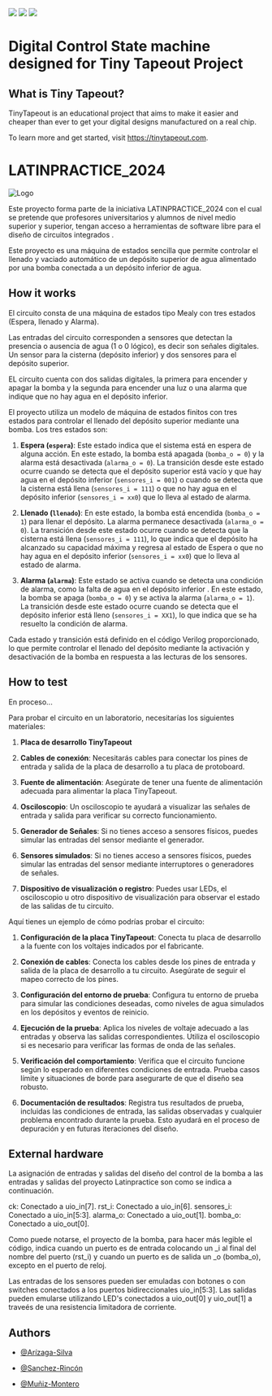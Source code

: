 ![](../../workflows/gds/badge.svg) ![](../../workflows/docs/badge.svg) ![](../../workflows/test/badge.svg)

# Digital Control State machine designed for Tiny Tapeout Project  


## What is Tiny Tapeout?

TinyTapeout is an educational project that aims to make it easier and cheaper than ever to get your digital designs manufactured on a real chip.

To learn more and get started, visit https://tinytapeout.com.


# LATINPRACTICE_2024
![Logo](https://latinpracticecom.files.wordpress.com/2023/06/logo-lp-2-1.png)

Este proyecto  forma parte de la iniciativa LATINPRACTICE_2024
con el cual se pretende que profesores universitarios y alumnos de nivel medio superior y superior, tengan acceso a herramientas de software libre para el diseño de circuitos integrados .

Este proyecto es una máquina de estados sencilla que permite controlar el llenado y vaciado automático de un depósito superior de agua alimentado por una bomba conectada a un depósito inferior de agua.


## How it works
El circuito consta de una máquina de estados tipo Mealy con tres estados (Espera, llenado y Alarma).

Las entradas del circuito corresponden a sensores que detectan la presencia o ausencia de agua (1 o 0 lógico), es decir son señales digitales. Un sensor para la cisterna (depósito inferior) y dos sensores para el depósito superior. 

EL circuito cuenta con dos salidas digitales, la primera para encender y apagar la bomba y la segunda para encender una luz o una alarma que indique que no hay agua en el depósito inferior.

El proyecto utiliza un modelo de máquina de estados finitos con tres estados para controlar el llenado del depósito superior mediante una bomba. Los tres estados son:

1. **Espera (`espera`)**: Este estado indica que el sistema está en espera de alguna acción. En este estado, la bomba está apagada (`bomba_o = 0`) y la alarma está desactivada (`alarma_o = 0`). La transición desde este estado ocurre cuando se detecta que el depósito superior está vacío y que hay agua en el depósito inferior (`sensores_i = 001`) o cuando se detecta que la cisterna está llena (`sensores_i = 111`)  o que no hay agua en el depósito inferior (`sensores_i = xx0`) que lo lleva al estado de alarma.

2. **Llenado (`llenado`)**: En este estado, la bomba está encendida (`bomba_o = 1`) para llenar el depósito. La alarma permanece desactivada (`alarma_o = 0`). La transición desde este estado ocurre cuando se detecta que la cisterna está llena (`sensores_i = 111`), lo que indica que el depósito ha alcanzado su capacidad máxima  y regresa al estado de Espera o que no hay agua en el depósito inferior (`sensores_i = xx0`) que lo lleva al estado de alarma.

3. **Alarma (`alarma`)**: Este estado se activa cuando se detecta una condición de alarma, como la falta de agua en el depósito inferior . En este estado, la bomba se apaga (`bomba_o = 0`) y se activa la alarma (`alarma_o = 1`). La transición desde este estado ocurre cuando se detecta que el depósito inferior está lleno (`sensores_i = XX1`), lo que indica que se ha resuelto la condición de alarma.

Cada estado y transición está definido en el código Verilog proporcionado, lo que permite controlar el llenado del depósito mediante la activación y desactivación de la bomba en respuesta a las lecturas de los sensores.



## How to test
En proceso...

Para probar el circuito en un laboratorio, necesitarías los siguientes materiales:

1. **Placa de desarrollo TinyTapeout**

2. **Cables de conexión**: Necesitarás cables para conectar los pines de entrada y salida de la placa de desarrollo a tu placa de protoboard.

3. **Fuente de alimentación**: Asegúrate de tener una fuente de alimentación adecuada para alimentar la placa TinyTapeout.

4. **Osciloscopio**: Un osciloscopio te ayudará a visualizar las señales de entrada y salida para verificar su correcto funcionamiento.

6. **Generador de Señales**: Si no tienes acceso a sensores físicos, puedes simular las entradas del sensor mediante el generador.

6. **Sensores simulados**: Si no tienes acceso a sensores físicos, puedes simular las entradas del sensor mediante interruptores o generadores de señales.

7. **Dispositivo de visualización o registro**: Puedes usar LEDs, el osciloscopio u otro dispositivo de visualización para observar el estado de las salidas de tu circuito.

Aquí tienes un ejemplo de cómo podrías probar el circuito:

1. **Configuración de la placa TinyTapeout**: Conecta tu placa de desarrollo a la fuente con los voltajes indicados por el fabricante.

2. **Conexión de cables**: Conecta los cables desde los pines de entrada y salida de la placa de desarrollo a tu circuito. Asegúrate de seguir el mapeo correcto de los pines.

3. **Configuración del entorno de prueba**: Configura tu entorno de prueba para simular las condiciones deseadas, como niveles de agua simulados en los depósitos y eventos de reinicio.

4. **Ejecución de la prueba**: Aplica los niveles de voltaje adecuado a las entradas  y observa las salidas correspondientes. Utiliza el osciloscopio si es necesario para verificar las formas de onda de las señales.

5. **Verificación del comportamiento**: Verifica que el circuito funcione según lo esperado en diferentes condiciones de entrada. Prueba casos límite y situaciones de borde para asegurarte de que el diseño sea robusto.

6. **Documentación de resultados**: Registra tus resultados de prueba, incluidas las condiciones de entrada, las salidas observadas y cualquier problema encontrado durante la prueba. Esto ayudará en el proceso de depuración y en futuras iteraciones del diseño.


## External hardware
La asignación de entradas y salidas del diseño del control de la bomba a las entradas y salidas del proyecto Latinpractice son como se indica a continuación.

ck:       Conectado a   uio_in[7].
rst_i:    Conectado a   uio_in[6].
sensores_i: Conectado a uio_in[5:3].
alarma_o: Conectado a uio_out[1].
bomba_o:  Conectado a uio_out[0].

Como puede notarse, el proyecto de la bomba, para hacer más legible el código, indica cuando un puerto es de entrada colocando un _i al final del nombre del puerto (rst_i) y cuando un puerto es de salida un _o (bomba_o), excepto en el puerto de reloj.

Las entradas de los sensores pueden ser emuladas con botones o con switches conectados a los puertos bidireccionales uio_in[5:3]. Las salidas pueden emularse utilizando LED's conectados a uio_out[0] y uio_out[1] a traveés de una resistencia limitadora de corriente.

## Authors

- [@Arízaga-Silva](https://www.researchgate.net/profile/Juan-Antonio-Arizaga-Silva)

- [@Sanchez-Rincón](https://www.researchgate.net/profile/Ismael_Rincon)

- [@Muñiz-Montero](https://www.researchgate.net/profile/Carlos-Muniz-Montero)
